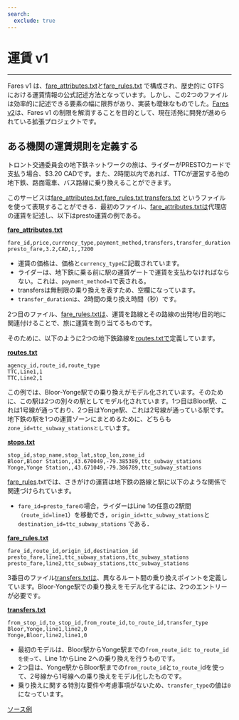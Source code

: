```yaml
---
search:
  exclude: true
---
```


# 運賃 v1

<hr>

Fares v1 は、[fare_attributes.txt](../../reference/#fare_attributestxt)と[fare_rules.txt](../../reference/#fare_rulestxt) で構成され、歴史的に GTFS における運賃情報の公式記述方法となっています。しかし、この2つのファイルは効率的に記述できる要素の幅に限界があり、実装も曖昧なものでした。[Fares v2](../../examples/fares-v2/)は、Fares v1 の制限を解消することを目的として、現在活発に開発が進められている拡張プロジェクトです。

## ある機関の運賃規則を定義する

トロント交通委員会の地下鉄ネットワークの旅は、ライダーがPRESTOカードで支払う場合、\$3.20 CADです。また、2時間以内であれば、TTCが運営する他の地下鉄、路面電車、バス路線に乗り換えることができます。

このサービスは[fare_attributes.txt](../../reference/#fare_attributestxt),[fare_rules.txt](../../reference/#fare_rulestxt),[transfers.txt](../../reference/#transferstxt) というファイルを使って表現することができる．最初のファイル、[fare_attributes.txtは](../../reference/#fare_attributestxt)代理店の運賃を記述し、以下はpresto運賃の例である。

[**fare_attributes.txt**](../../reference/#fare_attributestxt)

    fare_id,price,currency_type,payment_method,transfers,transfer_duration
    presto_fare,3.2,CAD,1,,7200

- 運賃の価格は、価格と`currency_type`に記載されています。
- ライダーは、地下鉄に乗る前に駅の運賃ゲートで運賃を支払わなければならない。これは、`payment_method=1`で表される。
- transfersは無制限の乗り換えを表すため、空欄になっています。
- `transfer_durationは`、2時間の乗り換え時間（秒）です。

2つ目のファイル、[fare_rules.txtは](../../reference/#fare_rulestxt)、運賃を路線とその路線の出発地/目的地に関連付けることで、旅に運賃を割り当てるものです。

そのために、以下のように2つの地下鉄路線を[routes.txtで](../../reference/#routestxt)定義しています。

[**routes.txt**](../../reference/#routestxt)

    agency_id,route_id,route_type
    TTC,Line1,1
    TTC,Line2,1

この例では、Bloor-Yonge駅での乗り換えがモデル化されています。そのために、この駅は2つの別々の駅としてモデル化されています。1つ目はBloor駅、これは1号線が通っており、2つ目はYonge駅、これは2号線が通っている駅です。地下鉄の駅を1つの運賃ゾーンにまとめるために、どちらも`zone_id=ttc_subway_stationsとして`います。

[**stops.txt**](../../reference/#stopstxt)

    stop_id,stop_name,stop_lat,stop_lon,zone_id
    Bloor,Bloor Station,,43.670049,-79.385389,ttc_subway_stations
    Yonge,Yonge Station,,43.671049,-79.386789,ttc_subway_stations

[fare_rules](../../reference/#fare_rulestxt).txtでは、さきがけの運賃は地下鉄の路線と駅に以下のような関係で関連づけられています。

- `fare_id=presto_fareの`場合，ライダーはLine 1の任意の2駅間`（route_id=line1`）を移動でき，`origin_id=ttc_subway_stations`と`destination_id=ttc_subway_stations` である．

[**fare_rules.txt**](../../reference/#fare_rulestxt)

    fare_id,route_id,origin_id,destination_id
    presto_fare,line1,ttc_subway_stations,ttc_subway_stations
    presto_fare,line2,ttc_subway_stations,ttc_subway_stations

3番目のファイル[transfers.txtは](../../reference/#transferstxt)、異なるルート間の乗り換えポイントを定義しています。Bloor-Yonge駅での乗り換えをモデル化するには、2つのエントリーが必要です。

[**transfers.txt**](../../reference/#transferstxt)

    from_stop_id,to_stop_id,from_route_id,to_route_id,transfer_type
    Bloor,Yonge,line1,line2,0
    Yonge,Bloor,line2,line1,0

- 最初のモデルは、Bloor駅からYonge駅までの`from_route_idと` `to_route_idを使って`、Line 1からLine 2への乗り換えを行うものです。
- 2つ目は、Yonge駅からBloor駅までの`from_route_id`と`to_route_`idを使って、2号線から1号線への乗り換えをモデル化したものです。
- 乗り換えに関する特別な要件や考慮事項がないため、`transfer_type`の値は`0`になっています。

[ソース例](https://www.ttc.ca/Fares-and-passes)
